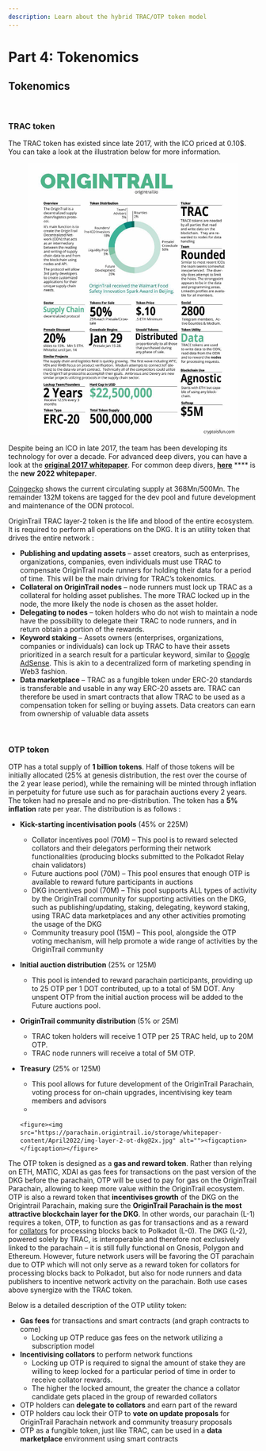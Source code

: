```yaml
---
description: Learn about the hybrid TRAC/OTP token model
---
```


# Part 4: Tokenomics

## **Tokenomics**

<figure><img src="https://parachain.origintrail.io/storage/whitepaper-content/April2022/img-otp-and-trac@2x.png" alt=""><figcaption></figcaption></figure>

### **TRAC token**

The TRAC token has existed since late 2017, with the ICO priced at 0.10$. You can take a look at the illustration below for more information. &#x20;

<figure><img src="../.gitbook/assets/OT_ICO.jpg" alt=""><figcaption></figcaption></figure>

Despite being an ICO in late 2017, the team has been developing its technology for over a decade. For advanced deep divers, you can have a look at the [**original 2017 whitepaper**](https://origintrail.io/storage/documents/OriginTrail-White-Paper.pdf). For common deep divers, [**here**](https://parachain.origintrail.io/whitepaper) **** is the **new** **2022 whitepaper**.

[Coingecko](https://www.coingecko.com/en/coins/origintrail) shows the current circulating supply at 368Mn/500Mn. The remainder 132M tokens are tagged for the dev pool and future development and maintenance of the ODN protocol.&#x20;

OriginTrail TRAC layer-2 token is the life and blood of the entire ecosystem. It is required to perform all operations on the DKG. It is an utility token that drives the entire network :

* **Publishing and updating assets** – asset creators, such as enterprises, organizations, companies, even individuals must use TRAC to compensate OriginTrail node runners for holding their data for a period of time. This will be the main driving for TRAC’s tokenomics.
* **Collateral on OriginTrail nodes** – node runners must lock up TRAC as a collateral for holding asset publishes. The more TRAC locked up in the node, the more likely the node is chosen as the asset holder.
* **Delegating to nodes** – token holders who do not wish to maintain a node have the possibility to delegate their TRAC to node runners, and in return obtain a portion of the rewards.
* **Keyword staking** – Assets owners (enterprises, organizations, companies or individuals) can lock up TRAC to have their assets prioritized in a search result for a particular keyword, similar to [Google AdSense](https://www.google.com/adsense/start/). This is akin to a decentralized form of marketing spending in Web3 fashion.
* **Data marketplace** – TRAC as a fungible token under ERC-20 standards is transferable and usable in any way ERC-20 assets are. TRAC can therefore be used in smart contracts that allow TRAC to be used as a compensation token for selling or buying assets. Data creators can earn from ownership of valuable data assets

<figure><img src="https://parachain.origintrail.io/storage/whitepaper-content/April2022/img-web3-app@2x.jpg" alt=""><figcaption></figcaption></figure>

### **OTP token**

OTP has a total supply of **1 billion tokens**. Half of those tokens will be initially allocated (25% at genesis distribution, the rest over the course of the 2 year lease period), while the remaining will be minted through inflation in perpetuity for future use such as for parachain auctions every 2 years. The token had no presale and no pre-distribution. The token has a **5% inflation** rate per year. The distribution is as follows :

* **Kick-starting incentivisation pools** (45% or 225M)
  * Collator incentives pool (70M) – This pool is to reward selected collators and their delegators performing their network functionalities (producing blocks submitted to the Polkadot Relay chain validators)
  * Future auctions pool (70M) – This pool ensures that enough OTP is available to reward future participants in auctions
  * DKG incentives pool (70M) – This pool supports ALL types of activity by the OriginTrail community for supporting activities on the DKG, such as publishing/updating, staking, delegating, keyword staking, using TRAC data marketplaces and any other activities promoting the usage of the DKG
  * Community treasury pool (15M) – This pool, alongside the OTP voting mechanism, will help promote a wide range of activities by the OriginTrail community
* **Initial auction distribution** (25% or 125M)
  * This pool is intended to reward parachain participants, providing up to 25 OTP per 1 DOT contributed, up to a total of 5M DOT. Any unspent OTP from the initial auction process will be added to the Future auctions pool.
* **OriginTrail community distribution** (5% or 25M)
  * TRAC token holders will receive 1 OTP per 25 TRAC held, up to 20M OTP.
  * TRAC node runners will receive a total of 5M OTP.
* **Treasury** (25% or 125M)
  * This pool allows for future development of the OriginTrail Parachain, voting process for on-chain upgrades, incentivising key team members and advisors
  *

      <figure><img src="https://parachain.origintrail.io/storage/whitepaper-content/April2022/img-layer-2-ot-dkg@2x.jpg" alt=""><figcaption></figcaption></figure>

The OTP token is designed as a **gas and reward token**. Rather than relying on ETH, MATIC, XDAI as gas fees for transactions on the past version of the DKG before the parachain, OTP will be used to pay for gas on the OriginTrail Parachain, allowing to keep more value within the OriginTrail ecosystem. OTP is also a reward token that **incentivises growth** of the DKG on the Origintrail Parachain, making sure the **OriginTrail Parachain is the most attractive blockchain layer for the DKG**. In other words, our parachain (L-1) requires a token, OTP, to function as gas for transactions and as a reward for [collators](https://wiki.polkadot.network/docs/learn-collator) for processing blocks back to Polkadot (L-0). The DKG (L-2), powered solely by TRAC, is interoperable and therefore not exclusively linked to the parachain – it is still fully functional on Gnosis, Polygon and Ethereum. However, future network users will be favoring the OT parachain due to OTP which will not only serve as a reward token for collators for processing blocks back to Polkadot, but also for node runners and data publishers to incentive network activity on the parachain. Both use cases above synergize with the TRAC token.

Below is a detailed description of the OTP utility token:

* **Gas fees** for transactions and smart contracts (and graph contracts to come)
  * Locking up OTP reduce gas fees on the network utilizing a subscription model
* **Incentivising collators** to perform network functions
  * Locking up OTP is required to signal the amount of stake they are willing to keep locked for a particular period of time in order to receive collator rewards.
  * The higher the locked amount, the greater the chance a collator candidate gets placed in the group of rewarded collators
* OTP holders can **delegate to collators** and earn part of the reward
* OTP holders cau lock their OTP to **vote on update proposals** for OriginTrail Parachain network and community treasury proposals
* OTP as a fungible token, just like TRAC, can be used in a **data marketplace** environment using smart contracts

<figure><img src="https://parachain.origintrail.io/storage/whitepaper-content/April2022/gif-tokenomics.gif" alt=""><figcaption></figcaption></figure>
